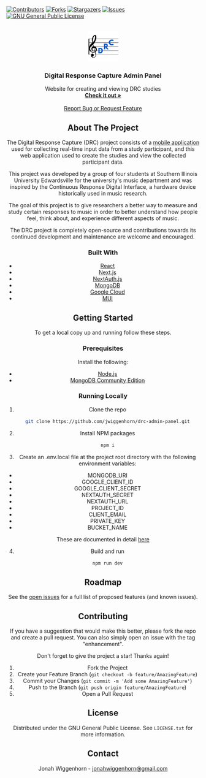 [![Contributors][contributors-shield]][contributors-url] [![Forks][forks-shield]][forks-url] [![Stargazers][stars-shield]][stars-url] [![Issues][issues-shield]][issues-url] [![GNU General Public License][license-shield]][license-url]

<div align="center">
<br />
<div align="center">
  <a href="https://github.com/jwiggenhorn/drc-admin-panel">
    <img src="public/logo.png" alt="Logo" width="80" height="80">
  </a>
<h3 align="center">Digital Response Capture Admin Panel</h3>
  <p align="center">
    Website for creating and viewing DRC studies
    <br />
    <a href="https://drc-admin-panel.vercel.app/"><strong>Check it out »</strong></a>
    <br />
    <br />
    <a href="https://github.com/jwiggenhorn/drc-admin-panel/issues">Report Bug or Request Feature</a>
  </p>
</div>

## About The Project

The Digital Response Capture (DRC) project consists of a [mobile application](https://github.com/jwiggenhorn/drc-app) used for collecting real-time input data from a study participant, and this web application used to create the studies and view the collected participant data.

This project was developed by a group of four students at Southern Illinois University Edwardsville for the university's music department and was inspired by the Continuous Response Digital Interface, a hardware device historically used in music research.

The goal of this project is to give researchers a better way to measure and study certain responses to music in order to better understand how people feel, think about, and experience different aspects of music.

The DRC project is completely open-source and contributions towards its continued development and maintenance are welcome and encouraged.

### Built With

- [React](https://reactjs.org/)
- [Next.js](https://nextjs.org/)
- [NextAuth.js](https://next-auth.js.org/)
- [MongoDB](https://www.mongodb.com/)
- [Google Cloud](https://cloud.google.com/)
- [MUI](https://mui.com/)

## Getting Started

To get a local copy up and running follow these steps.

### Prerequisites

Install the following:

- [Node.js](https://nodejs.org/)
- [MongoDB Community Edition](https://www.mongodb.com/docs/manual/administration/install-community/)

### Running Locally

1. Clone the repo
   ```sh
   git clone https://github.com/jwiggenhorn/drc-admin-panel.git
   ```
2. Install NPM packages
   ```sh
   npm i
   ```
3. Create an .env.local file at the project root directory with the following environment variables:

- MONGODB_URI
- GOOGLE_CLIENT_ID
- GOOGLE_CLIENT_SECRET
- NEXTAUTH_SECRET
- NEXTAUTH_URL
- PROJECT_ID
- CLIENT_EMAIL
- PRIVATE_KEY
- BUCKET_NAME

These are documented in detail [here](https://github.com/jwiggenhorn/drc-admin-panel/wiki/Environment-Variables)

4. Build and run
   ```sh
   npm run dev
   ```

## Roadmap

See the [open issues](https://github.com/jwiggenhorn/drc-admin-panel/issues) for a full list of proposed features (and known issues).

## Contributing

If you have a suggestion that would make this better, please fork the repo and create a pull request. You can also simply open an issue with the tag "enhancement".

Don't forget to give the project a star! Thanks again!

1. Fork the Project
2. Create your Feature Branch (`git checkout -b feature/AmazingFeature`)
3. Commit your Changes (`git commit -m 'Add some AmazingFeature'`)
4. Push to the Branch (`git push origin feature/AmazingFeature`)
5. Open a Pull Request

## License

Distributed under the GNU General Public License. See `LICENSE.txt` for more information.

## Contact

Jonah Wiggenhorn - jonahwiggenhorn@gmail.com

<!-- MARKDOWN LINKS & IMAGES -->
<!-- https://www.markdownguide.org/basic-syntax/#reference-style-links -->

[contributors-shield]: https://img.shields.io/github/contributors/jwiggenhorn/drc-admin-panel.svg?style=for-the-badge
[contributors-url]: https://github.com/jwiggenhorn/drc-admin-panel/graphs/contributors
[forks-shield]: https://img.shields.io/github/forks/jwiggenhorn/drc-admin-panel.svg?style=for-the-badge
[forks-url]: https://github.com/jwiggenhorn/drc-admin-panel/network/members
[stars-shield]: https://img.shields.io/github/stars/jwiggenhorn/drc-admin-panel.svg?style=for-the-badge
[stars-url]: https://github.com/jwiggenhorn/drc-admin-panel/stargazers
[issues-shield]: https://img.shields.io/github/issues/jwiggenhorn/drc-admin-panel.svg?style=for-the-badge
[issues-url]: https://github.com/jwiggenhorn/drc-admin-panel/issues
[license-shield]: https://img.shields.io/github/license/jwiggenhorn/drc-admin-panel.svg?style=for-the-badge
[license-url]: https://github.com/jwiggenhorn/drc-admin-panel/blob/master/LICENSE.txt
